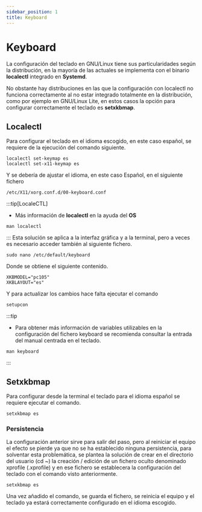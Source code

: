 ```yaml
---
sidebar_position: 1
title: Keyboard
---
```

# Keyboard
La configuración del teclado en GNU/Linux tiene sus particularidades según la distribución, en la mayoría de las actuales se implementa con el binario **localectl** integrado en **Systemd**.

No obstante hay distribuciones en las que la configuración con localectl no funciona correctamente al no estar integrado totalmente en la distribución, como por ejemplo en GNU/Linux Lite, en estos casos la opción para configurar correctamente el teclado es **setxkbmap**.


## Localectl
Para configurar el teclado en el idioma escogido, en este caso español, se requiere de la ejecución del comando siguiente.

```
localectl set-keymap es
localectl set-x11-keymap es
```
Y se debería de ajustar el idioma, en este caso Español, en el siguiente fichero
```
/etc/X11/xorg.conf.d/00-keyboard.conf
```

:::tip[LocaleCTL]
- Más información de **localectl** en la ayuda del **OS**
```
man localectl
```
:::
Esta solución se aplica a la interfaz gráfica y a la terminal, pero a veces es necesario acceder también al siguiente fichero.
```
sudo nano /etc/default/keyboard
```
Donde se obtiene el siguiente contenido.
```
XKBMODEL="pc105"
XKBLAYOUT="es"
```
Y para actualizar los cambios hace falta ejecutar el comando
```
setupcon
```
:::tip
- Para obtener más información de variables utilizables en la configuración del fichero keyboard se recomienda consultar la entrada del manual centrada en el teclado.
```
man keyboard
```
:::

## Setxkbmap
Para configurar desde la terminal el teclado para el idioma español se requiere ejecutar el comando.
```
setxkbmap es
```
### Persistencia
La configuración anterior sirve para salir del paso, pero al reiniciar el equipo el efecto se pierde ya que no se ha establecido ninguna persistencia, para solventar esta problemática, se plantea la solución de crear en el directorio del usuario (cd ~) la creación / edición de un fichero oculto denominado xprofile (.xprofile) y en ese fichero se establecera la configuración del teclado con el comando visto anteriormente.
```
setxkbmap es
```
Una vez añadido el comando, se guarda el fichero, se reinicia el equipo y el teclado ya estará correctamente configurado en el idioma escogido.



